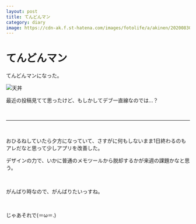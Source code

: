 ```yaml
---
layout: post
title: てんどんマン
category: diary
image: https://cdn-ak.f.st-hatena.com/images/fotolife/a/akinen/20200830/20200830210037.jpg
---
```


# てんどんマン

てんどんマンになった。

<img src="https://cdn-ak.f.st-hatena.com/images/fotolife/a/akinen/20200830/20200830210037.jpg" alt="天丼">


最近の投稿見てて思ったけど、もしかしてデブ一直線なのでは…？

 

---

 

おひるねしていたら夕方になっていて、さすがに何もしないまま1日終わるのもアレだなと思って少しアプリを改善した。

デザインの力で、いかに普通のメモツールから脱却するかが来週の課題かなと思う。

 

がんばり時なので、がんばりたいっすね。

 

じゃあそれで(＝ω＝.)